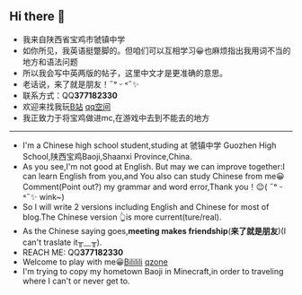 ## Hi there 👋

<!--
**ChineseCoderFish/ChineseCoderFish** is a ✨ _special_ ✨ repository because its `README.md` (this file) appears on your GitHub profile.

Here are some ideas to get you started:

- 🔭 I’m currently working on ...
- 🌱 I’m currently learning ...
- 👯 I’m looking to collaborate on ...
- 🤔 I’m looking for help with ...
- 💬 Ask me about ...
- 📫 How to reach me: ...
- 😄 Pronouns: ...
- ⚡ Fun fact: ...
-->
- 我来自陕西省宝鸡市虢镇中学
- 如你所见，我英语挺蹩脚的。但咱们可以互相学习😀也麻烦指出我用词不当的地方和语法问题
- 所以我会写中英两版的帖子，这里中文才是更准确的意思。
- 老话说，来了就是朋友！˶ᵒ ᵕ ˂˶✨
- 联系方式：QQ**377182330**
- 欢迎来找我玩[B站](https://b23.tv/mVKSi88) [qq空间](https://user.qzone.qq.com/377182330/main)
- 我正致力于将宝鸡做进mc,在游戏中去到不能去的地方
---
- I'm a Chinese high school student,studing at 虢镇中学 Guozhen High School,陕西宝鸡Baoji,Shaanxi Province,China.
- As you see,I'm not good at English.
But may we can improve together:I can learn English from you,and You also can study Chinese from me😀Comment(Point out?) my grammar and word error,Thank you！😉(       ˶ᵒ ᵕ ˂˶✨ wink~)
- So I will write 2 versions including English and Chinese for most of blog.The Chinese version 👆is more current(ture/real).
- As the Chinese saying goes,**meeting makes friendship**(**来了就是朋友**)(I can't traslate it╥﹏╥).
- REACH ME: QQ**377182330**
- Welcome to play with me😀[Bililili](https://b23.tv/mVKSi88)    [qzone](https://user.qzone.qq.com/377182330/main)
- I'm trying to copy my hometown Baoji in Minecraft,in order to traveling where I can't or never get to.
